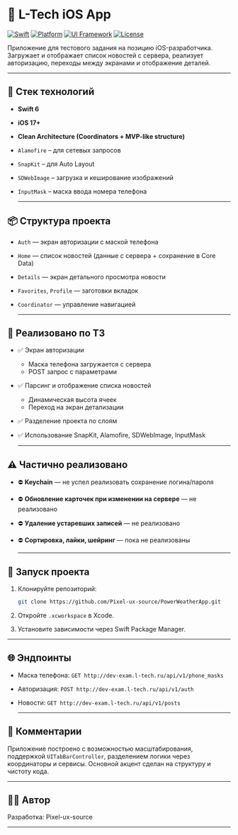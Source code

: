 # 📱 L-Tech iOS App

[![Swift](https://img.shields.io/badge/Swift-6-orange?logo=swift)](https://swift.org)
[![Platform](https://img.shields.io/badge/iOS-17%2B-blue?logo=apple)](https://developer.apple.com/ios/)
[![UI Framework](https://img.shields.io/badge/UIKit-SnapKit-informational)]()
[![License](https://img.shields.io/badge/License-MIT-lightgrey)]()

Приложение для тестового задания на позицию iOS-разработчика.  
Загружает и отображает список новостей с сервера, реализует авторизацию, переходы между экранами и отображение деталей.

---

## 🔧 Стек технологий

- **Swift 6**
- **iOS 17+**
- **Clean Architecture (Coordinators + MVP-like structure)**
- `Alamofire` – для сетевых запросов  
- `SnapKit` – для Auto Layout  
- `SDWebImage` – загрузка и кеширование изображений  
- `InputMask` – маска ввода номера телефона

  ---

## 📦 Структура проекта

- `Auth` — экран авторизации с маской телефона
- `Home` — список новостей (данные с сервера + сохранение в Core Data)
- `Details` — экран детального просмотра новости
- `Favorites`, `Profile` — заготовки вкладок
- `Coordinator` — управление навигацией

  ---

## 🧪 Реализовано по ТЗ

- ✅ Экран авторизации
  - Маска телефона загружается с сервера
  - POST запрос с параметрами
- ✅ Парсинг и отображение списка новостей
  - Динамическая высота ячеек
  - Переход на экран детализации
- ✅ Разделение проекта по слоям
- ✅ Использование SnapKit, Alamofire, SDWebImage, InputMask

  ---

## ⚠️ Частично реализовано

- ⛔️ **Keychain** — не успел реализовать сохранение логина/пароля
- ⛔️ **Обновление карточек при изменении на сервере** — не реализовано
- ⛔️ **Удаление устаревших записей** — не реализовано
- ⛔️ **Сортировка, лайки, шейринг** — пока не реализованы

  ---

## 🚀 Запуск проекта

1. Клонируйте репозиторий:

   ```bash
   git clone https://github.com/Pixel-ux-source/PowerWeatherApp.git

2.	Откройте `.xcworkspace` в Xcode.
3.	Установите зависимости через Swift Package Manager.

   ---

## 🌐 Эндпоинты

- Маска телефона: `GET http://dev-exam.l-tech.ru/api/v1/phone_masks`
- Авторизация: `POST http://dev-exam.l-tech.ru/api/v1/auth`
- Новости: `GET http://dev-exam.l-tech.ru/api/v1/posts`

  ---

## 📌 Комментарии

Приложение построено с возможностью масштабирования, поддержкой `UITabBarController`, разделением логики через координаторы и сервисы. Основной акцент сделан на структуру и чистоту кода.

---

## 👨‍💻 Автор

Разработка: Pixel-ux-source

---
